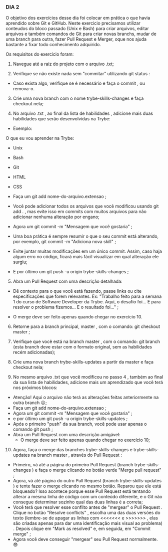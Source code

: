 ### DIA 2

O objetivo dos exercícios desse dia foi colocar em prática o que havia aprendido sobre Git e GitHub.
Neste exercicio precisamos utilizar conteudos do bloco passado (Unix e Bash) para criar arquivos, editar arquivos e também comandos de Git para criar novas branchs, mudar de uma branch para outra, fazer Pull Request e Merger, oque nos ajuda bastante a fixar todo conhecimento adquirido.

Os requisitos do exercício foram:

1. Navegue até a raiz do projeto com o arquivo .txt;

2. Verifique se não existe nada sem "commitar" utilizando git status :
 - Caso exista algo, verifique se é necessário e faça o commit , ou remova-o.

3. Crie uma nova branch com o nome trybe-skills-changes e faça checkout nela;

4. No arquivo .txt , ao final da lista de habilidades , adicione mais duas habilidades que serão desenvolvidas na Trybe:
 
 - Exemplo:

O que eu vou aprender na Trybe:

- Unix
- Bash
- Git
- HTML
- CSS

- Faça um git add nome-do-arquivo.extensao ;
- Você pode adicionar todos os arquivos que você modificou usando git add . , mas evite isso em commits com muitos arquivos para não adicionar nenhuma alteração por engano;
- Agora um git commit -m "Mensagem que você gostaria" ;
- Uma boa prática é sempre resumir o que o seu commit está alterando, por exemplo, git commit -m "Adiciona nova skill" ;
- Evite juntar muitas modificações em um único commit. Assim, caso haja algum erro no código, ficará mais fácil visualizar em qual alteração ele surgiu;
- E por último um git push -u origin trybe-skills-changes ;

5. Abra um Pull Request com uma descrição detalhada:

- Dê contexto para o que você está fazendo, passe links ou cite especificações que forem relevantes. Ex: "Trabalho feito para a semana 1 do curso de Software Developer da Trybe. Aqui, o desafio foi... E para resolver o problema fizemos... E o resultado foi..." ;

- O merge deve ser feito apenas quando chegar no exercício 10.

6. Retorne para a branch principal, master , com o comando: git checkout master ;

7. Verifique que você está na branch master , com o comando: git branch (esta branch deve estar com o formato original, sem as habilidades recém adicionadas);

8. Crie uma nova branch trybe-skills-updates a partir da master e faça checkout nela;

9. No mesmo arquivo .txt que você modificou no passo 4 , também ao final da sua lista de habilidades, adicione mais um aprendizado que você terá nos próximos blocos:

- Atenção! Aqui o arquivo não terá as alterações feitas anteriormente na outra branch 😉;
- Faça um git add nome-do-arquivo.extensao ;
- Agora um git commit -m "Mensagem que você gostaria" ;
- e por último um git push -u origin trybe-skills-updates ;
- Após o primeiro "push" da sua branch, você pode usar apenas o comando git push ;
- Abra um Pull Request com uma descrição amigável:
    - O merge deve ser feito apenas quando chegar no exercício 10;

10. Agora, faça o merge das branches trybe-skills-changes e trybe-skills-updates na branch master , através do Pull Request :

- Primeiro, vá até a página do primeiro Pull Request (branch trybe-skills-changes ) e faça o merge clicando no botão verde "Merge pull request" ;
- Agora, vá até página do outro Pull Request (branch trybe-skills-updates ) e tente fazer o merge clicando no mesmo botão. Reparou que ele está bloqueado? Isso acontece porque esse Pull Request está tentando alterar a mesma linha de código com um conteúdo diferente, e o Git não consegue determinar sozinho qual das duas linhas é a correta;
- Você terá que resolver esse conflito antes de "mergear" o Pull Request . Clique no botão "Resolve conflicts" , escolha uma das duas versões do texto (lembre-se de apagar as linhas com <<<<<<< e >>>>>>> , elas são criadas apenas para dar uma identificação mais visual ao problema) . Depois clique em "Mark as resolved" e, em seguida, em "Commit merge" ;
- Agora você deve conseguir "mergear" seu Pull Request normalmente. 😎
